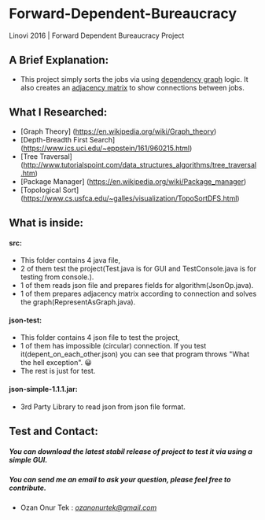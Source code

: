 # Forward-Dependent-Bureaucracy
Linovi 2016 | Forward Dependent Bureaucracy Project

## A Brief Explanation:

- This project simply sorts the jobs via using [dependency graph](https://en.wikipedia.org/wiki/Dependency_graph) logic. It also creates an  [adjacency matrix](https://en.wikipedia.org/wiki/Adjacency_matrix) to show connections between jobs.

## What I Researched:

- [Graph Theory] (https://en.wikipedia.org/wiki/Graph_theory)
- [Depth-Breadth First Search] (https://www.ics.uci.edu/~eppstein/161/960215.html)
- [Tree Traversal] (http://www.tutorialspoint.com/data_structures_algorithms/tree_traversal.htm)
- [Package Manager] (https://en.wikipedia.org/wiki/Package_manager)
- [Topological Sort] (https://www.cs.usfca.edu/~galles/visualization/TopoSortDFS.html)

## What is inside:

#### src:

- This folder contains 4 java file, 
- 2 of them test the project(Test.java is for GUI and TestConsole.java is for testing from console.).
- 1 of them reads json file and prepares fields for algorithm(JsonOp.java).
- 1 of them prepares adjacency matrix according to connection and solves the graph(RepresentAsGraph.java).

#### json-test:

- This folder contains 4 json file to test the project, 
- 1 of them has impossible (circular) connection. If you test it(depent_on_each_other.json) you can see that program throws "What the hell exception". :grinning:
- The rest is just for test.

#### json-simple-1.1.1.jar:

- 3rd Party Library to read json from json file format.

## Test and Contact:
##### You can download the latest stabil release of project to test it via using a simple GUI.
##### You can send me an email to ask your question, please feel free to contribute.
- Ozan Onur Tek : *ozanonurtek@gmail.com*
